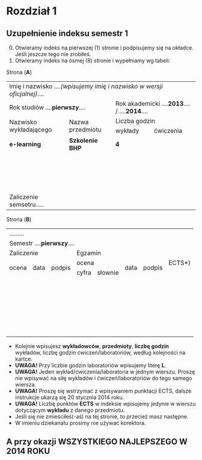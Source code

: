# Rozdział 1
## Uzupełnienie indeksu semestr 1

0. Otwieramy indeks na pierwszej (1) stronie i podpisujemy się na okładce. Jeśli jeszcze tego nie zrobiłeś.
0. Otwieramy indeks na ósmej (8) stronie i wypełniamy wg tabeli:

Strona (**A**)
<table>
    <tr>
        <td colspan="12">Imię i nazwisko ....<em>(wpisujemy imię i nazwisko w wersji oficjalnej)</em>....</td>
    </tr>
    <tr>
        <td colspan="2">Rok studiów ....<strong>pierwszy</strong>....
        <td colspan="2">Rok akademicki ....<strong>2013</strong>.... / ....<strong>2014</strong>....
    </tr>
    <tr>
      <td rowspan="2">Nazwisko wykładającego</td>
      <td rowspan="2">Nazwa przedmiotu</td>
      <td colspan="2">Liczba godzin</td>
    </tr>
    <tr>
      <td>wykłady</td>
      <td>ćwiczenia</td>
    </tr>
    <tr>
      <td><strong>e-learning</strong></td>
      <td><strong>Szkolenie BHP</strong></td>
      <td><strong>4</strong></td>
      <td></td>
    </tr>
    <tr>
      <td>&nbsp;</td>
      <td></td>
      <td></td>
      <td></td>
    </tr>
    <tr>
      <td>&nbsp;</td>
      <td></td>
      <td></td>
      <td></td>
    </tr>
    <tr>
      <td>&nbsp;</td>
      <td></td>
      <td></td>
      <td></td>
    </tr>
    <tr>
      <td>&nbsp;</td>
      <td></td>
      <td></td>
      <td></td>
    </tr>
    <tr>
      <td>Zaliczenie semsetru.....</td>
      <td colspan="3"></td>
    </tr>
</table>

Strona (**B**)
<table>
    <tr>
        <td colspan="12">.........</td>
    </tr>
    <tr>
        <td colspan="8">Semestr ....<strong>pierwszy</strong>....</td>
    </tr>
    <tr>
      <td colspan="3">Zaliczenie</td>
      <td colspan="4">Egzamin</td>
      <td rowspan="3">ECTS*)</td>
    </tr>
    <tr>
      <td rowspan="2">ocena</td>
      <td rowspan="2">data</td>
      <td rowspan="2">podpis</td>
      <td colspan="2">ocena</td>
      <td rowspan="2">data</td>
      <td rowspan="2">podpis</td>
    </tr>
    <tr>
      <td>cyfra</td>
      <td>słownie</td>
    </tr>
    <tr>
      <td>&nbsp;</td>
      <td></td>
      <td></td>
      <td></td>
      <td></td>
      <td></td>
      <td></td>
      <td></td>
    </tr>
    <tr>
      <td>&nbsp;</td>
      <td></td>
      <td></td>
      <td></td>
      <td></td>
      <td></td>
      <td></td>
      <td></td>
    </tr>
    <tr>
      <td>&nbsp;</td>
      <td></td>
      <td></td>
      <td></td>
      <td></td>
      <td></td>
      <td></td>
      <td></td>
    </tr>
    <tr>
      <td>&nbsp;</td>
      <td></td>
      <td></td>
      <td></td>
      <td></td>
      <td></td>
      <td></td>
      <td></td>
    </tr>
    <tr>
      <td>&nbsp;</td>
      <td></td>
      <td></td>
      <td></td>
      <td></td>
      <td></td>
      <td></td>
      <td></td>
    </tr>
    <tr>
      <td colspan="8">&nbsp;</td>
    </tr>
</table>

- Kolejnie wpisujesz **wykładowców**, **przedmioty**, **liczbę godzin** wykładów, liczbę godzin ćwiczeń/laboratoriów, według kolejności na kartce.
- **UWAGA!** Przy liczbie godzin laboratoriów wpisujemy literę **L**.
- **UWAGA!** Jeden wykład/ćwiczenia/laboratoria w jednym wierszu. Proszę nie wpisywać na siłę wykładów i ćwiczeń/laboratoriów do tego samego wiersza.
- **UWAGA!** Proszę się wstrzymać z wpisywaniem punktacji ECTS, dalsze instrukcje ukarzą się 20 stycznia 2014 roku.
- **UWAGA!** Liczbę punktów **ECTS** w indeksie wpisujemy jedynie w wierszu dotyczącym **wykładu** z danego przedmiotu.
- Jeśli się nie zmieściłeś(-aś) na tej stronie, to przecież masz następne.
- W imieniu dziekanatu prosimy nie używać korektora.



## A przy okazji WSZYSTKIEGO NAJLEPSZEGO W 2014 ROKU
